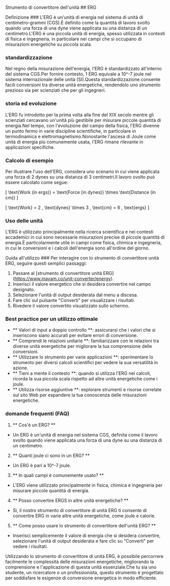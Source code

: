 Strumento di convertitore dell'unità ## ERG

Definizione ###
L'ERG è un'unità di energia nel sistema di unità di centimetro-grammi (CGS).È definito come la quantità di lavoro svolto quando una forza di una dyne viene applicata su una distanza di un centimetro.L'ERG è una piccola unità di energia, spesso utilizzata in contesti di fisica e ingegneria, in particolare nei campi che si occupano di misurazioni energetiche su piccola scala.

### standardizzazione
Nel regno della misurazione dell'energia, l'ERG è standardizzato all'interno del sistema CGS.Per fornire contesto, 1 ERG equivale a 10^-7 joule nel sistema internazionale delle unità (SI).Questa standardizzazione consente facili conversioni tra diverse unità energetiche, rendendolo uno strumento prezioso sia per scienziati che per gli ingegneri.

### storia ed evoluzione
L'ERG fu introdotto per la prima volta alla fine del XIX secolo mentre gli scienziati cercavano un'unità più gestibile per misurare piccole quantità di energia.Nel tempo, con l'evoluzione del campo della fisica, l'ERG divenne un punto fermo in varie discipline scientifiche, in particolare in termodinamica e elettromagnetismo.Nonostante l'ascesa di Joule come unità di energia più comunemente usata, l'ERG rimane rilevante in applicazioni specifiche.

### Calcolo di esempio
Per illustrare l'uso dell'ERG, considera uno scenario in cui viene applicata una forza di 2 dynes su una distanza di 3 centimetri.Il lavoro svolto può essere calcolato come segue:

\[ \text{Work (in ergs)} = \text{Force (in dynes)} \times \text{Distance (in cm)} \]

\[ \text{Work} = 2 \, \text{dynes} \times 3 \, \text{cm} = 6 \, \text{ergs} \]

### Uso delle unità
L'ERG è utilizzato principalmente nella ricerca scientifica e nei contesti accademici in cui sono necessarie misurazioni precise di piccole quantità di energia.È particolarmente utile in campi come fisica, chimica e ingegneria, in cui le conversioni e i calcoli dell'energia sono all'ordine del giorno.

Guida all'utilizzo ###
Per interagire con lo strumento di convertitore unità ERG, seguire questi semplici passaggi:
1. Passare al [strumento di convertitore unità ERG] (https://www.inayam.co/unit-converter/energy).
2. Inserisci il valore energetico che si desidera convertire nel campo designato.
3. Selezionare l'unità di output desiderata dal menu a discesa.
4. Fare clic sul pulsante "Converti" per visualizzare i risultati.
5. Rivedere il valore convertito visualizzato sullo schermo.

### Best practice per un utilizzo ottimale
- ** Valori di input a doppio controllo **: assicurarsi che i valori che si inseriscono siano accurati per evitare errori di conversione.
- ** Comprendi le relazioni unitarie **: familiarizzare con le relazioni tra diverse unità energetiche per migliorare la tua comprensione delle conversioni.
- ** Utilizzare lo strumento per varie applicazioni **: sperimentare lo strumento per diversi calcoli scientifici per vedere la sua versatilità in azione.
- ** Tieni a mente il contesto **: quando si utilizza l'ERG nei calcoli, ricorda la sua piccola scala rispetto ad altre unità energetiche come i joule.
- ** Utilizza risorse aggiuntive **: esplorare strumenti e risorse correlate sul sito Web per espandere la tua conoscenza delle misurazioni energetiche.

### domande frequenti (FAQ)

1. ** Cos'è un ERG? **
- Un ERG è un'unità di energia nel sistema CGS, definita come il lavoro svolto quando viene applicata una forza di una dyne su una distanza di un centimetro.

2. ** Quanti joule ci sono in un ERG? **
- Un ERG è pari a 10^-7 joule.

3. ** In quali campi è comunemente usato? **
- L'ERG viene utilizzato principalmente in fisica, chimica e ingegneria per misurare piccole quantità di energia.

4. ** Posso convertire ERGS in altre unità energetiche? **
- Sì, il nostro strumento di convertitore di unità ERG ti consente di convertire ERG in varie altre unità energetiche, come joule e calorie.

5. ** Come posso usare lo strumento di convertitore dell'unità ERG? **
- Inserisci semplicemente il valore di energia che si desidera convertire, selezionare l'unità di output desiderata e fare clic su "Converti" per vedere i risultati.

Utilizzando lo strumento di convertitore di unità ERG, è possibile percorrere facilmente le complessità delle misurazioni energetiche, migliorando la comprensione e l'applicazione di questa unità essenziale.Che tu sia uno studente, un ricercatore o un professionista, questo strumento è progettato per soddisfare le esigenze di conversione energetica in modo efficiente.